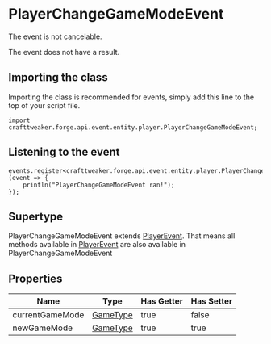 # PlayerChangeGameModeEvent

The event is not cancelable.

The event does not have a result.

## Importing the class

Importing the class is recommended for events, simply add this line to the top of your script file.
```zenscript
import crafttweaker.forge.api.event.entity.player.PlayerChangeGameModeEvent;
```


## Listening to the event

```zenscript
events.register<crafttweaker.forge.api.event.entity.player.PlayerChangeGameModeEvent>(event => {
    println("PlayerChangeGameModeEvent ran!");
});
```


## Supertype

PlayerChangeGameModeEvent extends [PlayerEvent](/forge/api/event/entity/player/PlayerEvent). That means all methods available in [PlayerEvent](/forge/api/event/entity/player/PlayerEvent) are also available in PlayerChangeGameModeEvent

## Properties

|      Name       |                  Type                   | Has Getter | Has Setter |
|-----------------|-----------------------------------------|------------|------------|
| currentGameMode | [GameType](/vanilla/api/world/GameType) | true       | false      |
| newGameMode     | [GameType](/vanilla/api/world/GameType) | true       | true       |

